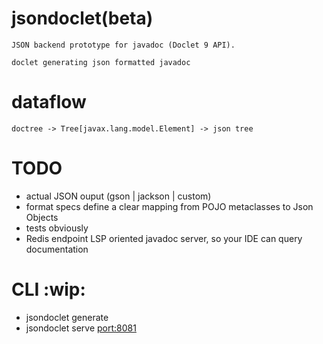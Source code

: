 # jsondoclet(beta)

	JSON backend prototype for javadoc (Doclet 9 API).

	doclet generating json formatted javadoc

# dataflow

	doctree -> Tree[javax.lang.model.Element] -> json tree

# TODO

  - actual JSON ouput (gson | jackson | custom)
  - format specs
	define a clear mapping from POJO metaclasses to Json Objects
  - tests
	obviously
  - Redis endpoint
	LSP oriented javadoc server, so your IDE can query documentation

# CLI                                                                   :wip:

  - jsondoclet generate <source-root>
  - jsondoclet serve <source-code> <port:8081>
